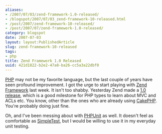```yaml
---
aliases:
- /2007/07/03/zend-framework-1.0-released/
- /blogspot/2007/07/03_zend-framework-10-released.html
- /post/2007/zend-framework-10-released/
- /post/2007/07/zend-framework-1.0-released/
category: blogspot
date: 2007-07-03
layout: layout:PublishedArticle
slug: zend-framework-10-released
tags:
- php
title: Zend Framework 1.0 Released
uuid: 421d1822-b2e2-47a8-ba26-cc5a3a22dbf0
---
```


[PHP]: /tags/php
[Zend Framework]: https://framework.zend.com
[1.0 release]: http://devzone.zend.com/article/2262-Zend-Framework-1.0.0-production-release
[CakePHP]: http://cakephp.org/

[PHP][] may not be my favorite language, but the last couple of years have seen
profound improvement. I got the urge to start playing with [Zend Framework][]
last week. It isn't too shabby. Yesterday Zend made a [1.0 release][], which
is a good milestone for PHP types to learn about MVC and ACLs etc. You know,
other than the ones who are already using [CakePHP][]. You're probably doing
just fine.

[PHPUnit]: http://www.phpunit.de
[SimpleTest]: http://simpletest.org

Oh, and I've been messing about with [PHPUnit][] as well. It doesn't feel as
comfortable as [SimpleTest][], but I would be willing to use it in my everyday
unit testing.